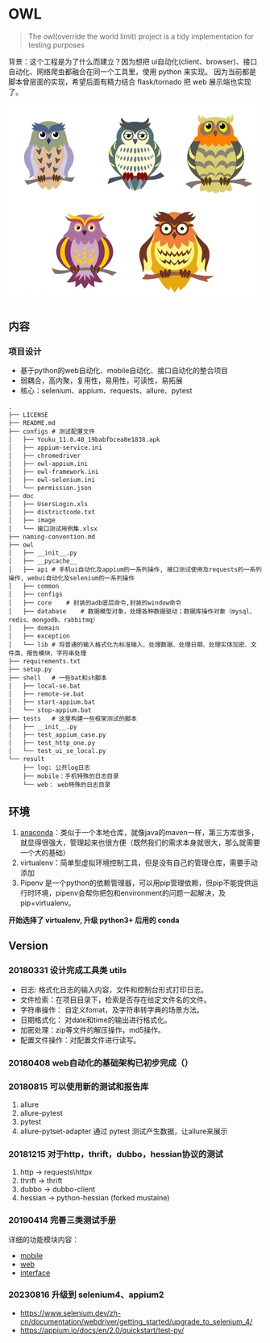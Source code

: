 # OWL

>The owl(override the world limit) project is a tidy implementation for testing purposes


背景：这个工程是为了什么而建立？因为想把 ui自动化(client、browser)、接口自动化、网络爬虫都融合在同一个工具里，使用 python 来实现。
因为当前都是脚本曾层面的实现，希望后面有精力结合 flask/tornado 把 web 展示端也实现了。

![](doc/image/owl.jpg "owl")

## 内容

### 项目设计

* 基于python的web自动化、mobile自动化、接口自动化的整合项目
* 弱耦合，高内聚，复用性，易用性，可读性，易拓展
* 核心：selenium、appium、requests、allure、pytest

```text
.
├── LICENSE
├── README.md
├── configs # 测试配置文件
│   ├── Youku_11.0.40_19babfbcea8e1838.apk
│   ├── appium-service.ini
│   ├── chromedriver
│   ├── owl-appium.ini
│   ├── owl-framework.ini
│   ├── owl-selenium.ini
│   └── permission.json
├── doc
│   ├── UsersLogin.xls
│   ├── districtcode.txt
│   ├── image
│   └── 接口测试用例集.xlsx
├── naming-convention.md
├── owl
│   ├── __init__.py
│   ├── __pycache__
│   ├── api # 手机ui自动化及appium的一系列操作, 接口测试使用及requests的一系列操作, webui自动化及selenium的一系列操作
│   ├── common
│   ├── configs
│   ├── core    # 封装的adb底层命令,封装的window命令 
│   ├── database    # 数据模型对象，处理各种数据驱动；数据库操作对象（mysql、redis、mongodb、rabbitmq）
│   ├── domain
│   ├── exception
│   └── lib # 将普通的输入格式化为标准输入、处理数据、处理日期、处理实体加密、文件类、报告模块、字符串处理
├── requirements.txt
├── setup.py
├── shell   # 一些bat和sh脚本
│   ├── local-se.bat
│   ├── remote-se.bat
│   ├── start-appium.bat
│   └── stop-appium.bat
├── tests   # 这里构建一些框架测试的脚本
│   ├── __init__.py
│   ├── test_appium_case.py
│   ├── test_http_one.py
│   └── test_ui_se_local.py
└── result
    ├── log: 公共log日志
    ├── mobile：手机特殊的日志目录
    └── web： web特殊的日志目录
```

## 环境

1. [anaconda](https://mirrors.tuna.tsinghua.edu.cn/help/anaconda/)：类似于一个本地仓库，就像java的maven一样，第三方库很多，就显得很强大，管理起来也很方便（既然我们的需求本身就很大，那么就需要一个大的基础）
2. virtualenv：简单型虚拟环境控制工具，但是没有自己的管理仓库，需要手动添加
3. Pipenv 是一个python的依赖管理器，可以用pip管理依赖，但pip不能提供运行时环境，pipenv会帮你把包和environment的问题一起解决，及pip+virtualenv。

**开始选择了 virtualenv, 升级 python3+ 后用的 conda**

## Version

### 20180331 设计完成工具类 utils

* 日志: 格式化日志的输入内容，文件和控制台形式打印日志。
* 文件检索：在项目目录下，检索是否存在给定文件名的文件。
* 字符串操作： 自定义fomat，及字符串转字典的场景方法。
* 日期格式化： 对date和time的输出进行格式化。
* 加密处理：zip等文件的解压操作，md5操作。
* 配置文件操作：对配置文件进行读写。

### 20180408 web自动化的基础架构已初步完成（）

### 20180815 可以使用新的测试和报告库

1. allure
2. allure-pytest
3. pytest
4. allure-pytset-adapter 通过 pytest 测试产生数据，让allure来展示

### 20181215 对于http，thrift，dubbo，hessian协议的测试

1. http -> requests\httpx
2. thrift -> thrift
3. dubbo -> dubbo-client
4. hessian -> python-hessian (forked mustaine)

### 20190414 完善三类测试手册

详细的功能模块内容：
* [mobile](owl/api/mobile/README.md)
* [web](owl/api/browser/README.md)
* [interface](owl/api/interface/README.md)

### 20230816 升级到 selenium4、appium2

- https://www.selenium.dev/zh-cn/documentation/webdriver/getting_started/upgrade_to_selenium_4/
- https://appium.io/docs/en/2.0/quickstart/test-py/